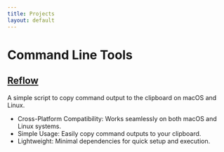 ```yaml
---
title: Projects
layout: default
---
```


# Command Line Tools

## [Reflow](https://github.com/jamestcorley/reflow)

A simple script to copy command output to the clipboard on macOS and Linux.

- Cross-Platform Compatibility: Works seamlessly on both macOS and Linux systems.
- Simple Usage: Easily copy command outputs to your clipboard.
- Lightweight: Minimal dependencies for quick setup and execution.
